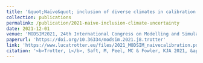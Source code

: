 ```yaml
---
title: '&quot;Naïve&quot; inclusion of diverse climates in calibration is not sufficient to improve model reliability under future climate uncertainty.'
collection: publications
permalink: /publication/2021-naive-inclusion-climate-uncertainty
date: 2021-12-01
venue: 'MODSIM2021, 24th International Congress on Modelling and Simulation'
paperurl: 'https://doi.org/10.36334/modsim.2021.j8.trotter'
link: 'https://www.lucatrotter.eu/files/2021_MODSIM_naivecalibration.pdf'
citation: '<b>Trotter, L</b>, Saft, M, Peel, MC & Fowler, KJA 2021, &apos;&quot;Naïve&quot; inclusion of diverse climates in calibration is not sufficient to improve model reliability under future climate uncertainty.&apos;, in <i>MODSIM2021, 24th International Congress on Modelling and Simulation. Modelling and Simulation Society of Australia and New Zealand</i>, pp. 588–594, doi:10.36334/modsim.2021.j8.trotter'
---
```

